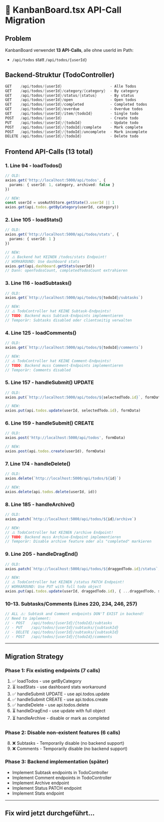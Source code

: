 # 🎯 KanbanBoard.tsx API-Call Migration

## Problem
KanbanBoard verwendet **13 API-Calls**, alle ohne userId im Path:
- `/api/todos` statt `/api/todos/{userId}`

## Backend-Struktur (TodoController)
```java
GET    /api/todos/{userId}                      - Alle Todos
GET    /api/todos/{userId}/category/{category}  - By category
GET    /api/todos/{userId}/status/{status}      - By status
GET    /api/todos/{userId}/open                 - Open todos
GET    /api/todos/{userId}/completed            - Completed todos
GET    /api/todos/{userId}/overdue              - Overdue todos
GET    /api/todos/{userId}/item/{todoId}        - Single todo
POST   /api/todos/{userId}                      - Create todo
PUT    /api/todos/{userId}/{todoId}             - Update todo
POST   /api/todos/{userId}/{todoId}/complete    - Mark complete
POST   /api/todos/{userId}/{todoId}/uncomplete  - Mark incomplete
DELETE /api/todos/{userId}/{todoId}             - Delete todo
```

## Frontend API-Calls (13 total)

### 1. Line 94 - loadTodos()
```typescript
// OLD:
axios.get('http://localhost:5000/api/todos', {
  params: { userId: 1, category, archived: false }
})

// NEW:
const userId = useAuthStore.getState().userId || 1
axios.get(api.todos.getByCategory(userId, category))
```

### 2. Line 105 - loadStats()
```typescript
// OLD:
axios.get('http://localhost:5000/api/todos/stats', {
  params: { userId: 1 }
})

// NEW:
// ⚠️ Backend hat KEINEN /todos/stats Endpoint!
// WORKAROUND: Use dashboard stats
axios.get(api.dashboard.getStats(userId))
// Dann: openTodosCount, completedTodosCount extrahieren
```

### 3. Line 116 - loadSubtasks()
```typescript
// OLD:
axios.get(`http://localhost:5000/api/todos/${todoId}/subtasks`)

// NEW:
// ⚠️ TodoController hat KEINE Subtask-Endpoints!
// TODO: Backend muss Subtask-Endpoints implementieren
// Temporär: Subtasks disabled oder clientseitig verwalten
```

### 4. Line 125 - loadComments()
```typescript
// OLD:
axios.get(`http://localhost:5000/api/todos/${todoId}/comments`)

// NEW:
// ⚠️ TodoController hat KEINE Comment-Endpoints!
// TODO: Backend muss Comment-Endpoints implementieren
// Temporär: Comments disabled
```

### 5. Line 157 - handleSubmit() UPDATE
```typescript
// OLD:
axios.put(`http://localhost:5000/api/todos/${selectedTodo.id}`, formData)

// NEW:
axios.put(api.todos.update(userId, selectedTodo.id), formData)
```

### 6. Line 159 - handleSubmit() CREATE
```typescript
// OLD:
axios.post('http://localhost:5000/api/todos', formData)

// NEW:
axios.post(api.todos.create(userId), formData)
```

### 7. Line 174 - handleDelete()
```typescript
// OLD:
axios.delete(`http://localhost:5000/api/todos/${id}`)

// NEW:
axios.delete(api.todos.delete(userId, id))
```

### 8. Line 185 - handleArchive()
```typescript
// OLD:
axios.patch(`http://localhost:5000/api/todos/${id}/archive`)

// NEW:
// ⚠️ TodoController hat KEINEN /archive Endpoint!
// TODO: Backend muss Archive-Endpoint implementieren
// Temporär: Disable archive feature oder als "completed" markieren
```

### 9. Line 205 - handleDragEnd()
```typescript
// OLD:
axios.patch(`http://localhost:5000/api/todos/${draggedTodo.id}/status`, { status: newStatus })

// NEW:
// ⚠️ TodoController hat KEINEN /status PATCH Endpoint!
// WORKAROUND: Use PUT with full todo object
axios.put(api.todos.update(userId, draggedTodo.id), { ...draggedTodo, status: newStatus })
```

### 10-13. Subtasks/Comments (Lines 220, 234, 246, 257)
```typescript
// ALL ⚠️: Subtask and Comment endpoints DON'T EXIST in backend!
// Need to implement:
// - POST   /api/todos/{userId}/{todoId}/subtasks
// - PUT    /api/todos/{userId}/subtasks/{subtaskId}
// - DELETE /api/todos/{userId}/subtasks/{subtaskId}
// - POST   /api/todos/{userId}/{todoId}/comments
```

---

## Migration Strategy

### Phase 1: Fix existing endpoints (7 calls)
1. ✅ loadTodos - use getByCategory
2. ⏳ loadStats - use dashboard stats workaround
3. ✅ handleSubmit UPDATE - use api.todos.update
4. ✅ handleSubmit CREATE - use api.todos.create
5. ✅ handleDelete - use api.todos.delete
6. ⏳ handleDragEnd - use update with full object
7. ⏳ handleArchive - disable or mark as completed

### Phase 2: Disable non-existent features (6 calls)
8. ❌ Subtasks - Temporarily disable (no backend support)
9. ❌ Comments - Temporarily disable (no backend support)

### Phase 3: Backend implementation (später)
- Implement Subtask endpoints in TodoController
- Implement Comment endpoints in TodoController
- Implement Archive endpoint
- Implement Status PATCH endpoint
- Implement Stats endpoint

---

## Fix wird jetzt durchgeführt...
